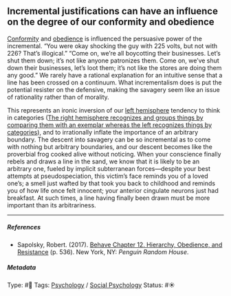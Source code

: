 ## Incremental justifications can have an influence on the degree of our conformity and obedience

[Conformity](Conformity.md) and [obedience](obedience.md) is influenced the persuasive power of the incremental. “You were okay shocking the guy with 225 volts, but not with 226? That’s illogical.” “Come on, we’re all boycotting their businesses. Let’s shut them down; it’s not like anyone patronizes them. Come on, we’ve shut down their businesses, let’s loot them; it’s not like the stores are doing them any good.” We rarely have a rational explanation for an intuitive sense that a line has been crossed on a continuum. What incrementalism does is put the potential resister on the defensive, making the savagery seem like an issue of rationality rather than of morality.

This represents an ironic inversion of our [left hemisphere](Left%20hemisphere.md) tendency to think in categories ([The right hemisphere recognizes and groups things by comparing them with an exemplar whereas the left recognizes things by categories](The%20right%20hemisphere%20recognizes%20and%20groups%20things%20by%20comparing%20them%20with%20an%20exemplar%20whereas%20the%20left%20recognizes%20things%20by%20categories.md)), and to irrationally inflate the importance of an arbitrary boundary. The descent into savagery can be so incremental as to come with nothing but arbitrary boundaries, and our descent becomes like the proverbial frog cooked alive without noticing.  When your conscience finally rebels and draws a line in the sand, we know that it is likely to be an arbitrary one, fueled by implicit subterranean forces—despite your best attempts at pseudospeciation, this victim’s face reminds you of a loved one’s; a smell just wafted by that took you back to childhood and reminds you of how life once felt innocent; your anterior cingulate neurons just had breakfast. At such times, a line having finally been drawn must be more important than its arbitrariness.

---

##### References

* Sapolsky, Robert. (2017). [Behave Chapter 12. Hierarchy, Obedience, and Resistance](Behave%20Chapter%2012.%20Hierarchy,%20Obedience,%20and%20Resistance.md) (p. 536). New York, NY: *Penguin Random House*. 

##### Metadata

Type: #🔴 
Tags: [Psychology](Psychology.md) / [Social Psychology](Social%20Psychology.md) 
Status: #☀️ 
